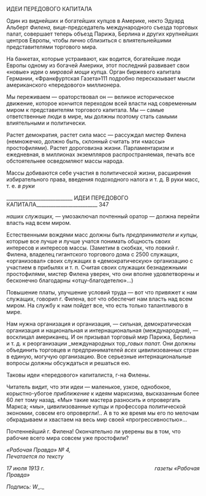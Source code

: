 ИДЕИ ПЕРЕДОВОГО КАПИТАЛА

Один из виднейших и богатейших купцов в Америке, некто Эдуард Альберт _Филена,_ вице-председатель международного съезда торговых палат, совершает теперь объезд Парижа, Берлина и других крупнейших центров Европы, чтобы лично сблизиться с влиятельнейшими представителями торгового мира.

На банкетах, которые устраивают, как водится, богатейшие люди Европы одному из богачей Америки, этот последний развивает свои «новые» идеи о _мировой мощи_ купца. Орган биржевого капитала Германии, «Франкфуртская Газета»111 подробно пересказы­вает мысли американского «передового» миллионера.

Мы переживаем — ораторствовал он — великое историческое движение, которое кончится переходом всей власти над современным миром к представителям торгового капитала. Мы — самые ответственные люди в мире, мы должны поэтому стать самыми влиятельными и политически.

Растет демократия, растет сила масс — рассуждал мистер Филена (немножечко, должно быть, склонный считать эти «массы» простофилями). Растет дороговизна жиз­ни. Парламентаризм и ежедневная, в миллионах экземпляров распространяемая, печать все обстоятельнее осведомляют массы народа.

Массы добиваются себе участия в политической жизни, расширения избирательного права, введения подоходного налога и т. д. В руки масс, т. е. _в руки_

  

___________________________ ИДЕИ ПЕРЕДОВОГО КАПИТАЛА_________________________ 347

_наших служащих,_ — умозаключал почтенный оратор — должна перейти власть над всем миром.

Естественными вождями масс должны быть _предприниматели и купцы,_ которые все лучше и лучше учатся понимать общность своих интересов и интересов массы. (Заме­тим в скобках, что ловкий г. Филена, владелец гигантского торгового дома с 2500 слу­жащих, «организовал» своих служащих в «демократическую» организацию с участием в прибылях и т. п. Считая своих служащих безнадежными простофилями, мистер Фи­лена уверен, что они вполне удовлетворены и бесконечно благодарны «отцу-благодетелю»...)

Повышение платы, улучшение условий труда — вот что привяжет к нам служащих, говорил г. Филена, вот что обеспечит нам власть над всем миром. На службу к нам пойдет все, что есть только талантливого в мире.

Нам нужна организация и организация, — сильная, демократическая организация и национальная и интернациональная (международная), — восклицал американец. И он призывал торговый мир Парижа, Берлина и т. д. к реорганизации _международных тор­__говых палат._ Они должны объединить торговцев и предпринимателей _всех_ цивилизо­ванных стран в единую, могучую организацию. Все серьезные интернациональные во­просы должны обсуждаться и решаться ею.

Таковы идеи «передового» капиталиста, г-на Филены.

Читатель видит, что эти идеи — маленькое, узкое, однобокое, корыстно-убогое _при­ближение_ к идеям марксизма, высказанным более 60 лет тому назад. «Мы» такие мас­тера разносить и опровергать Маркса; «мы», цивилизованные купцы и профессора по­литической экономии, совсем его опровергли!.. А в то же время мы его по мелочам об­крадываем и хвастаем на весь мир своей «прогрессивностью»...

Почтеннейший г. Филена! Окончательно ли уверены вы в том, что рабочие всего мира совсем уже простофили?

_«Рабочая Правда» № 4,                                                                    Печатается по тексту_

_17 июля 1913 г.                                                                         газеты «Рабочая Правда»_

_Подпись:_ _W__._
